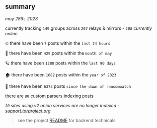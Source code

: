 
## summary
_may 28th, 2023_

currently tracking `149` groups across `267` relays & mirrors - _`108` currently online_

⏲ there have been `7` posts within the `last 24 hours`

🦈 there have been `429` posts within the `month of may`

🪐 there have been `1288` posts within the `last 90 days`

🏚 there have been `1682` posts within the `year of 2023`

🦕 there have been `6373` posts `since the dawn of ransomwatch`

there are `80` custom parsers indexing posts

_`20` sites using v2 onion services are no longer indexed - [support.torproject.org](https://support.torproject.org/onionservices/v2-deprecation/)_

> see the project [README](https://github.com/joshhighet/ransomwatch#ransomwatch--) for backend technicals
